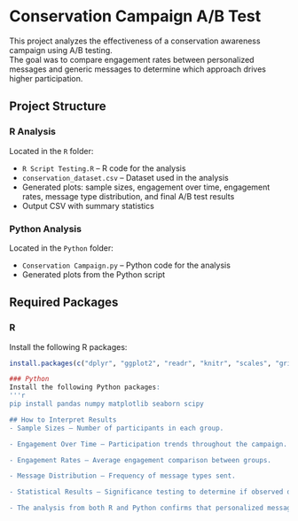 # Conservation Campaign A/B Test

This project analyzes the effectiveness of a conservation awareness campaign using A/B testing.  
The goal was to compare engagement rates between personalized messages and generic messages to determine which approach drives higher participation.

## Project Structure

### R Analysis
Located in the `R` folder:
- `R Script Testing.R` – R code for the analysis
- `conservation_dataset.csv` – Dataset used in the analysis
- Generated plots: sample sizes, engagement over time, engagement rates, message type distribution, and final A/B test results
- Output CSV with summary statistics

### Python Analysis
Located in the `Python` folder:
- `Conservation Campaign.py` – Python code for the analysis
- Generated plots from the Python script

## Required Packages

### R
Install the following R packages:
```r
install.packages(c("dplyr", "ggplot2", "readr", "knitr", "scales", "gridExtra", "effectsize", "pwr"))

### Python
Install the following Python packages:
'''r
pip install pandas numpy matplotlib seaborn scipy

## How to Interpret Results
- Sample Sizes – Number of participants in each group.

- Engagement Over Time – Participation trends throughout the campaign.

- Engagement Rates – Average engagement comparison between groups.

- Message Distribution – Frequency of message types sent.

- Statistical Results – Significance testing to determine if observed differences are meaningful.

- The analysis from both R and Python confirms that personalized messages resulted in a statistically significant increase in engagement compared to generic messages.

